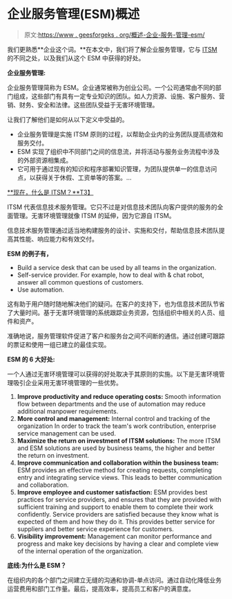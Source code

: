 # 企业服务管理(ESM)概述

> 原文:[https://www . geesforgeks . org/概述-企业-服务-管理-esm/](https://www.geeksforgeeks.org/overview-of-enterprise-service-management-esm/)

我们更熟悉**企业这个词。**在本文中，我们将了解企业服务管理，它与 [ITSM](https://www.geeksforgeeks.org/understanding-itsm/) 的不同之处，以及我们从这个 ESM 中获得的好处。

**企业服务管理:**

企业服务管理简称为 ESM。企业通常被称为创业公司。一个公司通常由不同的部门组成，这些部门有具有一定专业知识的团队。如人力资源、设施、客户服务、营销、财务、安全和法律。这些团队受益于无害环境管理。

让我们了解他们是如何从以下定义中受益的。

*   企业服务管理是实施 ITSM 原则的过程，以帮助企业内的业务团队提高绩效和服务交付。
*   ESM 实现了组织中不同部门之间的信息流，并将活动与服务业务流程中涉及的外部资源相集成。
*   它可用于通过现有的知识和程序部署知识管理，为团队提供单一的信息访问点，以获得关于休假、工资单等的答案。…

[**现在，什么是 ITSM？**T3】](https://www.geeksforgeeks.org/understanding-itsm/)

ITSM 代表信息技术服务管理。它只不过是对信息技术团队向客户提供的服务的全面管理。无害环境管理就像 ITSM 的延伸，因为它源自 ITSM。

信息技术服务管理通过适当地构建服务的设计、实施和交付，帮助信息技术团队提高其性能、响应能力和有效交付。

**ESM 的例子有，**

*   Build a service desk that can be used by all teams in the organization.
*   Self-service provider. For example, how to deal with & chat robot, answer all common questions of customers.
*   Use automation.

这有助于用户随时随地解决他们的疑问。在客户的支持下，也为信息技术团队节省了大量时间。基于无害环境管理的系统跟踪业务资源，包括组织中相关的人员、组件和资产。

准确地说，服务管理软件促进了客户和服务台之间不间断的通信。通过创建可跟踪的票证和使用一组已建立的最佳实现。

**ESM 的 6 大好处:**

一个人通过无害环境管理可以获得的好处取决于其原则的实施。以下是无害环境管理吸引企业采用无害环境管理的一些优势。

1.  **Improve productivity and reduce operating costs:** Smooth information flow between departments and the use of automation may reduce additional manpower requirements.
2.  **More control and management:** Internal control and tracking of the organization In order to track the team's work contribution, enterprise service management can be used.
3.  **Maximize the return on investment of ITSM solutions:** The more ITSM and ESM solutions are used by business teams, the higher and better the return on investment.
4.  **Improve communication and collaboration within the business team:** ESM provides an effective method for creating requests, completing entry and integrating service views. This leads to better communication and collaboration.
5.  **Improve employee and customer satisfaction:** ESM provides best practices for service providers, and ensures that they are provided with sufficient training and support to enable them to complete their work confidently. Service providers are satisfied because they know what is expected of them and how they do it. This provides better service for suppliers and better service experience for customers.
6.  **Visibility improvement:** Management can monitor performance and progress and make key decisions by having a clear and complete view of the internal operation of the organization.

**底线:为什么是 ESM？**

在组织内的各个部门之间建立无缝的沟通和协调-单点访问。通过自动化降低业务运营费用和部门工作量。最后，提高效率，提高员工和客户的满意度。